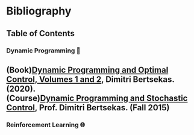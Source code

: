 # Bibliography

## Table of Contents

### Dynamic Programming :hammer:
(Book)[Dynamic Programming and Optimal Control, Volumes 1 and 2](http://web.mit.edu/dimitrib/www/dpchapter.html), Dimitri Bertsekas. (2020). \
(Course)[Dynamic Programming and Stochastic Control](https://ocw.mit.edu/courses/electrical-engineering-and-computer-science/6-231-dynamic-programming-and-stochastic-control-fall-2015/), Prof. Dimitri Bertsekas. (Fall 2015)
---
### Reinforcement Learning :globe_with_meridians:

